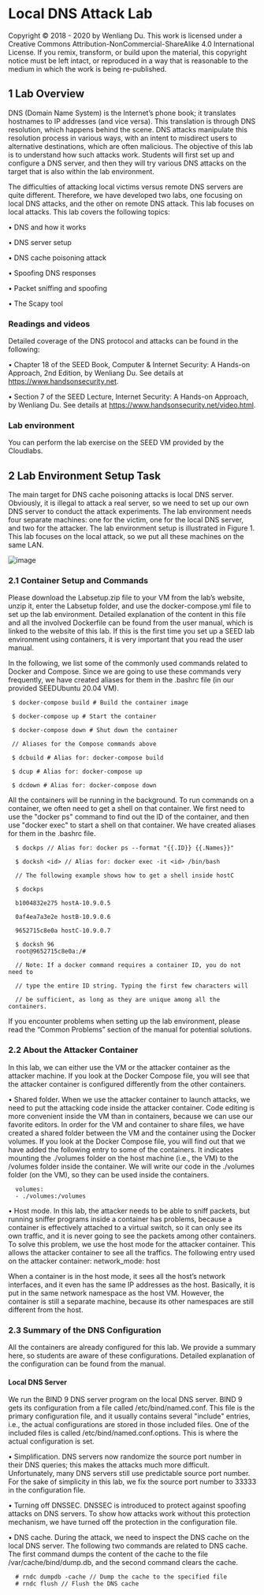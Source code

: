 # Local DNS Attack Lab 

Copyright © 2018 - 2020 by Wenliang Du.
This work is licensed under a Creative Commons Attribution-NonCommercial-ShareAlike 4.0 International
License. If you remix, transform, or build upon the material, this copyright notice must be left intact, or
reproduced in a way that is reasonable to the medium in which the work is being re-published.

## 1 Lab Overview
DNS (Domain Name System) is the Internet’s phone book; it translates hostnames to IP addresses (and vice
versa). This translation is through DNS resolution, which happens behind the scene. DNS attacks manipulate this resolution process in various ways, with an intent to misdirect users to alternative destinations,
which are often malicious. The objective of this lab is to understand how such attacks work. Students will
first set up and configure a DNS server, and then they will try various DNS attacks on the target that is also
within the lab environment.
  
  The difficulties of attacking local victims versus remote DNS servers are quite different. Therefore, we
have developed two labs, one focusing on local DNS attacks, and the other on remote DNS attack. This lab
focuses on local attacks. This lab covers the following topics:

• DNS and how it works

• DNS server setup

• DNS cache poisoning attack

• Spoofing DNS responses

• Packet sniffing and spoofing

• The Scapy tool

### Readings and videos 
Detailed coverage of the DNS protocol and attacks can be found in the following:

• Chapter 18 of the SEED Book, Computer & Internet Security: A Hands-on Approach, 2nd Edition,
by Wenliang Du. See details at https://www.handsonsecurity.net.

• Section 7 of the SEED Lecture, Internet Security: A Hands-on Approach, by Wenliang Du. See details
at https://www.handsonsecurity.net/video.html.

### Lab environment
You can perform the lab exercise on the SEED VM provided by the Cloudlabs.

## 2 Lab Environment Setup Task

The main target for DNS cache poisoning attacks is local DNS server. Obviously, it is illegal to attack a real
server, so we need to set up our own DNS server to conduct the attack experiments. The lab environment
needs four separate machines: one for the victim, one for the local DNS server, and two for the attacker.
The lab environment setup is illustrated in Figure 1. This lab focuses on the local attack, so we put all these
machines on the same LAN.

![image](https://user-images.githubusercontent.com/112887172/236833692-228b9397-c814-41a6-ae64-8e8776e5f652.png)

### 2.1 Container Setup and Commands
Please download the Labsetup.zip file to your VM from the lab’s website, unzip it, enter the Labsetup
folder, and use the docker-compose.yml file to set up the lab environment. Detailed explanation of the
content in this file and all the involved Dockerfile can be found from the user manual, which is linked
to the website of this lab. If this is the first time you set up a SEED lab environment using containers, it is
very important that you read the user manual.

In the following, we list some of the commonly used commands related to Docker and Compose. Since
we are going to use these commands very frequently, we have created aliases for them in the .bashrc file
(in our provided SEEDUbuntu 20.04 VM).

     $ docker-compose build # Build the container image

     $ docker-compose up # Start the container

     $ docker-compose down # Shut down the container

     // Aliases for the Compose commands above

     $ dcbuild # Alias for: docker-compose build

     $ dcup # Alias for: docker-compose up

     $ dcdown # Alias for: docker-compose down
     

All the containers will be running in the background. To run commands on a container, we often need
to get a shell on that container. We first need to use the "docker ps" command to find out the ID of
the container, and then use "docker exec" to start a shell on that container. We have created aliases for
them in the .bashrc file.

      $ dockps // Alias for: docker ps --format "{{.ID}} {{.Names}}"
      
      $ docksh <id> // Alias for: docker exec -it <id> /bin/bash
      
      // The following example shows how to get a shell inside hostC
      
      $ dockps
      
      b1004832e275 hostA-10.9.0.5
      
      0af4ea7a3e2e hostB-10.9.0.6
      
      9652715c8e0a hostC-10.9.0.7
    
      $ docksh 96
      root@9652715c8e0a:/#
      
      // Note: If a docker command requires a container ID, you do not need to
      
      // type the entire ID string. Typing the first few characters will
      
      // be sufficient, as long as they are unique among all the containers.

If you encounter problems when setting up the lab environment, please read the “Common Problems”
section of the manual for potential solutions.

### 2.2 About the Attacker Container
In this lab, we can either use the VM or the attacker container as the attacker machine. If you look at
the Docker Compose file, you will see that the attacker container is configured differently from the other
containers.

• Shared folder. 
When we use the attacker container to launch attacks, we need to put the attacking
code inside the attacker container. Code editing is more convenient inside the VM than in containers,
because we can use our favorite editors. In order for the VM and container to share files, we have
created a shared folder between the VM and the container using the Docker volumes. If you look
at the Docker Compose file, you will find out that we have added the following entry to some of the
containers. It indicates mounting the ./volumes folder on the host machine (i.e., the VM) to the
/volumes folder inside the container. We will write our code in the ./volumes folder (on the
VM), so they can be used inside the containers.

      volumes:
      - ./volumes:/volumes
      
• Host mode.
In this lab, the attacker needs to be able to sniff packets, but running sniffer programs
inside a container has problems, because a container is effectively attached to a virtual switch, so it
can only see its own traffic, and it is never going to see the packets among other containers. To solve
this problem, we use the host mode for the attacker container. This allows the attacker container to
see all the traffics. The following entry used on the attacker container:
      network_mode: host

When a container is in the host mode, it sees all the host’s network interfaces, and it even has the
same IP addresses as the host. Basically, it is put in the same network namespace as the host VM.
However, the container is still a separate machine, because its other namespaces are still different
from the host.

### 2.3 Summary of the DNS Configuration
All the containers are already configured for this lab. We provide a summary here, so students are aware of
these configurations. Detailed explanation of the configuration can be found from the manual.

#### Local DNS Server 
We run the BIND 9 DNS server program on the local DNS server. BIND 9 gets its
configuration from a file called /etc/bind/named.conf. This file is the primary configuration file, and
it usually contains several "include" entries, i.e., the actual configurations are stored in those included
files. One of the included files is called /etc/bind/named.conf.options. This is where the actual
configuration is set.

• Simplification. DNS servers now randomize the source port number in their DNS queries; this makes
the attacks much more difficult. Unfortunately, many DNS servers still use predictable source port
number. For the sake of simplicity in this lab, we fix the source port number to 33333 in the configuration file.

• Turning off DNSSEC. DNSSEC is introduced to protect against spoofing attacks on DNS servers. To
show how attacks work without this protection mechanism, we have turned off the protection in the
configuration file.

• DNS cache. During the attack, we need to inspect the DNS cache on the local DNS server. The
following two commands are related to DNS cache. The first command dumps the content of the
cache to the file /var/cache/bind/dump.db, and the second command clears the cache.

      # rndc dumpdb -cache // Dump the cache to the specified file
      # rndc flush // Flush the DNS cache

      










